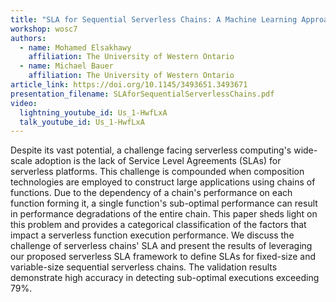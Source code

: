 ```yaml
---
title: "SLA for Sequential Serverless Chains: A Machine Learning Approach"
workshop: wosc7
authors:
  - name: Mohamed Elsakhawy
    affiliation: The University of Western Ontario
  - name: Michael Bauer
    affiliation: The University of Western Ontario
article_link: https://doi.org/10.1145/3493651.3493671
presentation_filename: SLAforSequentialServerlessChains.pdf
video:
  lightning_youtube_id: Us_1-HwfLxA
  talk_youtube_id: Us_1-HwfLxA
---
```


Despite its vast potential, a challenge facing serverless computing's wide-scale adoption is the lack of Service Level Agreements (SLAs) for serverless platforms. This challenge is compounded when composition technologies are employed to construct large applications using chains of functions. Due to the dependency of a chain's performance on each function forming it, a single function's sub-optimal performance can result in performance degradations of the entire chain. This paper sheds light on this problem and provides a categorical classification of the factors that impact a serverless function execution performance. We discuss the challenge of serverless chains' SLA and present the results of leveraging our proposed serverless SLA framework to define SLAs for fixed-size and variable-size sequential serverless chains. The validation results demonstrate high accuracy in detecting sub-optimal executions exceeding 79%.
